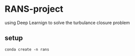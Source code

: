 # RANS-project
using Deep Learnign to solve the turbulance closure problem

## setup 

``` 
conda create -n rans 
```
